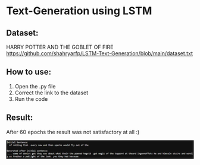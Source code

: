 # Text-Generation using LSTM

## Dataset:
HARRY POTTER AND THE GOBLET OF FIRE
https://github.com/shahryarfp/LSTM-Text-Generation/blob/main/dataset.txt

## How to use:
1. Open the .py file
2. Correct the link to the dataset
3. Run the code

## Result:
After 60 epochs the result was not satisfactory at all :)

![](./result.jpg)

